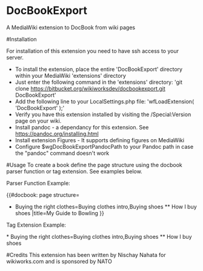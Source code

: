 # DocBookExport
A MediaWiki extension to DocBook from wiki pages


#Installation

For installation of this extension you need to have ssh access to your server.

* To install the extension, place the entire 'DocBookExport' directory within your MediaWiki 'extensions' directory
* Just enter the following command in the 'extensions' directory: 'git clone https://bitbucket.org/wikiworksdev/docbookexport.git DocBookExport'
* Add the following line to your LocalSettings.php file: 'wfLoadExtension( 'DocBookExport' );'
* Verify you have this extension installed by visiting the /Special:Version page on your wiki.
* Install pandoc - a dependancy for this extension. See https://pandoc.org/installing.html
* Install extension Figures - It supports defining figures on MediaWiki
* Configure $wgDocBookExportPandocPath to your Pandoc path in case the "pandoc" command doesn't work

#Usage
To create a book define the page structure using the docbook parser function or tag extension. See examples below.

Parser Function Example:

{{#docbook:
page structure=
* Buying the right clothes=Buying clothes intro,Buying shoes
** How I buy shoes
|title=My Guide to Bowling
}}


Tag Extension Example:


<docbook title="My Guide to Bowling">
* Buying the right clothes=Buying clothes intro,Buying shoes
** How I buy shoes
</docbook>

#Credits
This extension has been written by Nischay Nahata for wikiworks.com and is sponsored by NATO
